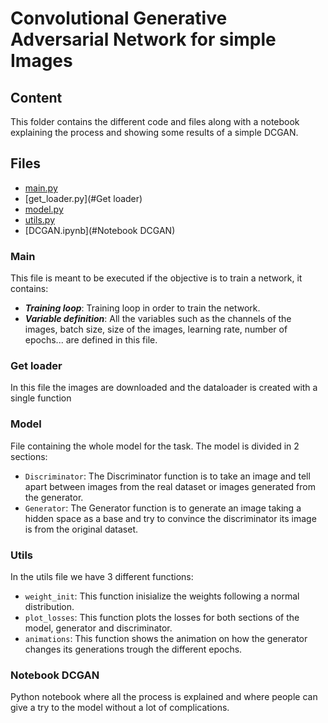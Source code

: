 # Convolutional Generative Adversarial Network for simple Images

## Content
This folder contains the different code and files along with a notebook explaining the process and showing some results of a simple DCGAN.

## Files

- [main.py](#Main)
- [get_loader.py](#Get loader)
- [model.py](#Model)
- [utils.py](#Utils)
- [DCGAN.ipynb](#Notebook DCGAN)

### Main

This file is meant to be executed if the objective is to train a network, it contains:
- ***Training loop***: Training loop in order to train the network.
- ***Variable definition***: All the variables such as the channels of the images, batch size, size of the images, learning rate, number of epochs... are defined in this file.

### Get loader

In this file the images are downloaded and the dataloader is created with a single function  

### Model

File containing the whole model for the task. The model is divided in 2 sections:
- `Discriminator`: The Discriminator function is to take an image and tell apart between images from the real dataset or images generated from the generator.
- `Generator`: The Generator function is to generate an image taking a hidden space as a base and try to convince the discriminator its image is from the original dataset.

### Utils

In the utils file we have 3 different functions:
- `weight_init`: This function inisialize the weights following a normal distribution.
- `plot_losses`: This function plots the losses for both sections of the model, generator and discriminator.
- `animations`: This function shows the animation on how the generator changes its generations trough the different epochs.

### Notebook DCGAN

Python notebook where all the process is explained and where people can give a try to the model without a lot of complications.


